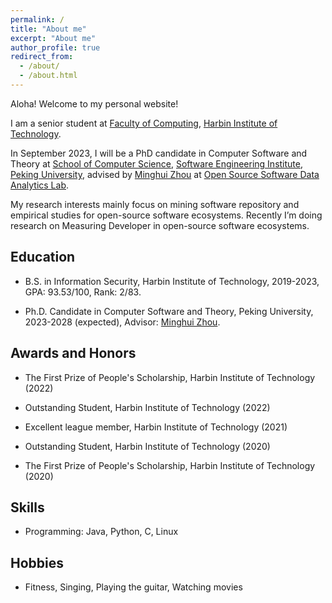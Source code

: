 ```yaml
---
permalink: /
title: "About me"
excerpt: "About me"
author_profile: true
redirect_from: 
  - /about/
  - /about.html
---
```


Aloha! Welcome to my personal website! 

I am a senior student at [Faculty of Computing](https://computing.hit.edu.cn/), [Harbin Institute of Technology](https://www.hit.edu.cn/).

In September 2023, I will be a PhD candidate in Computer Software and Theory at [School of Computer Science](https://cs.pku.edu.cn/), [Software Engineering Institute](http://www.sei.pku.edu.cn/), [Peking University](https://www.pku.edu.cn/), advised by [Minghui Zhou](https://minghuizhou.github.io/) at [Open Source Software Data Analytics Lab](https://osslab-pku.github.io/).

My research interests mainly focus on mining software repository and empirical studies for open-source software ecosystems. Recently I’m doing research on Measuring Developer in open-source software ecosystems.

## Education

- B.S. in Information Security, Harbin Institute of Technology, 2019-2023, GPA: 93.53/100, Rank: 2/83.

- Ph.D. Candidate in Computer Software and Theory, Peking University, 2023-2028 (expected), Advisor: [Minghui Zhou](https://minghuizhou.github.io/).


## Awards and Honors

- The First Prize of People's Scholarship, Harbin Institute of Technology  (2022)

- Outstanding Student, Harbin Institute of Technology  (2022)

- Excellent league member, Harbin Institute of Technology (2021)

- Outstanding Student, Harbin Institute of Technology  (2020)

- The First Prize of People's Scholarship, Harbin Institute of Technology  (2020)


## Skills

- Programming: Java, Python, C, Linux

## Hobbies

- Fitness, Singing, Playing the guitar, Watching movies